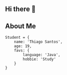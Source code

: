 ## Hi there 👋

## About Me

```
Student = {
    name: 'Thiago Santos',
    age: 19,
    favs: {
        language: 'Java',
        hobbie: 'Study'
    } 
}
```

<!--
**Sant-Thiago/Sant-Thiago** is a ✨ _special_ ✨ repository because its `README.md` (this file) appears on your GitHub profile.

Here are some ideas to get you started:

- 🔭 I’m currently working on ...
- 🌱 I’m currently learning ...
- 👯 I’m looking to collaborate on ...
- 🤔 I’m looking for help with ...
- 💬 Ask me about ...
- 📫 How to reach me: ...
- 😄 Pronouns: ...
- ⚡ Fun fact: ...
-->
